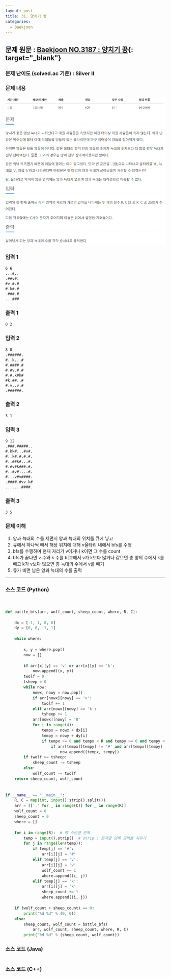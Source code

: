 ```yaml
---
layout: post
title: 31. 양치기 꿍
categories:
  - Baekjoon
---
```


## 문제 원문 : [Baekjoon NO.3187 : 양치기 꿍](https://www.acmicpc.net/problem/3187){: target="\_blank"}

### 문제 난이도 (solved.ac 기준) : Silver II

### 문제 내용

![3187_shepherd_goong](/assets/images/Baekjoon/3187_shepherd_goong.PNG)

### 입력 1

```
6 6
...#..
.##v#.
#v.#.#
#.k#.#
.###.#
...###
```

### 출력 1

```
0 2
```

### 입력 2

```
8 8
.######.
#..k...#
#.####.#
#.#v.#.#
#.#.k#k#
#k.##..#
#.v..v.#
.######.
```

### 출력 2

```
3 1
```

### 입력 3

```
9 12
.###.#####..
#.kk#...#v#.
#..k#.#.#.#.
#..##k#...#.
#.#v#k###.#.
#..#v#....#.
#...v#v####.
.####.#vv.k#
.......####.
```

### 출력 3

```
3 5
```

### 문제 이해

1. 양과 늑대의 수를 세면서 양과 늑대의 위치를 큐에 넣고
2. 큐에서 하나씩 빼서 해당 위치에 대해 v울타리 내에서 bfs를 수행
3. bfs를 수행하며 현재 자리가 v이거나 k이면 그 수를 count
4. bfs가 끝나면 v 수와 k 수를 비교해서 v가 k보다 많거나 같으면 총 양의 수에서 k를 빼고 k가 v보다 많으면 총 늑대의 수에서 v를 빼기
5. 큐가 비면 남은 양과 늑대의 수를 출력

---

### 소스 코드 (Python)

```python


def battle_bfs(arr, wolf_count, sheep_count, where, R, C):

    dx = [-1, 1, 0, 0]
    dy = [0, 0, -1, 1]

    while where:

        x, y = where.pop()
        now = []

        if arr[x][y] == 'v' or arr[x][y] == 'k':
            now.append((x, y))
        twolf = 0
        tsheep = 0
        while now:
            nowx, nowy = now.pop()
            if arr[nowx][nowy] == 'v':
                twolf += 1
            elif arr[nowx][nowy] == 'k':
                tsheep += 1
            arr[nowx][nowy] = '0'
            for i in range(4):
                tempx = nowx + dx[i]
                tempy = nowy + dy[i]
                if tempx >= 0 and tempx < R and tempy >= 0 and tempy < C:
                    if arr[tempx][tempy] != '#' and arr[tempx][tempy] != '0':
                        now.append((tempx, tempy))
        if twolf >= tsheep:
            sheep_count -= tsheep
        else:
            wolf_count -= twolf
    return sheep_count, wolf_count


if __name__ == "__main__":
    R, C = map(int, input().strip().split())
    arr = [['.' for _ in range(C)] for _ in range(R)]
    wolf_count = 0
    sheep_count = 0
    where = []

    for i in range(R):  # 행 수만큼 반복
        temp = input().strip()  # strip : 문자열 양쪽 공백을 지우기
        for j in range(len(temp)):
            if temp[j] == '#':
                arr[i][j] = '#'
            elif temp[j] == 'v':
                arr[i][j] = 'v'
                wolf_count += 1
                where.append((i, j))
            elif temp[j] == 'k':
                arr[i][j] = 'k'
                sheep_count += 1
                where.append((i, j))

    if (wolf_count + sheep_count) == 0:
        print("%d %d" % (0, 0))
    else:
        sheep_count, wolf_count = battle_bfs(
            arr, wolf_count, sheep_count, where, R, C)
        print("%d %d" % (sheep_count, wolf_count))

```

### 소스 코드 (Java)

```java

```

### 소스 코드 (C++)

```cpp

```
